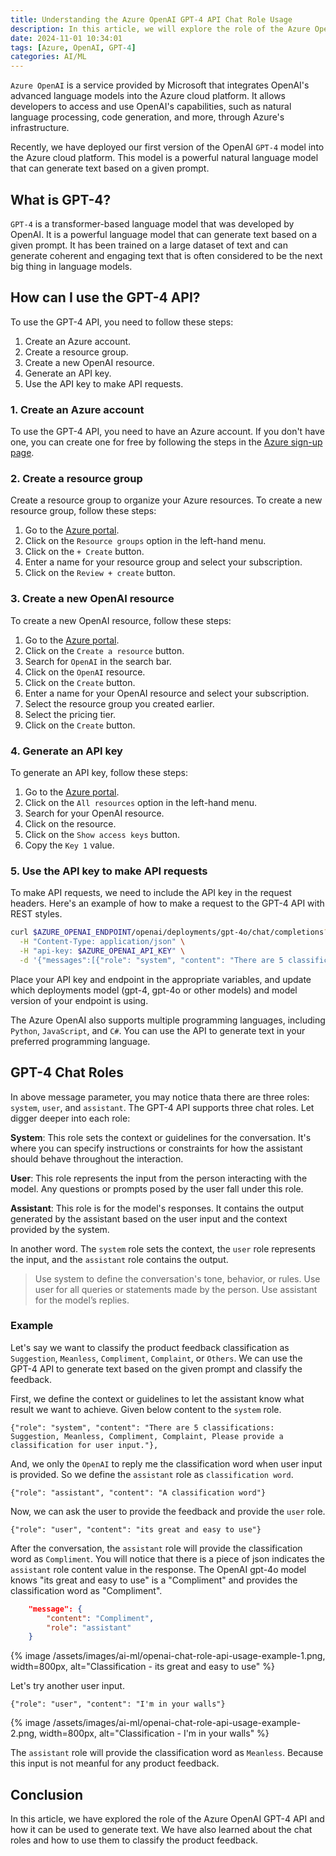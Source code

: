 ```yaml
---
title: Understanding the Azure OpenAI GPT-4 API Chat Role Usage
description: In this article, we will explore the role of the Azure OpenAI GPT-4 API and how it can be used to generate text.
date: 2024-11-01 10:34:01
tags: [Azure, OpenAI, GPT-4]
categories: AI/ML
---
```


`Azure OpenAI` is a service provided by Microsoft that integrates OpenAI's advanced language models into the Azure cloud platform. It allows developers to access and use OpenAI's capabilities, such as natural language processing, code generation, and more, through Azure's infrastructure.

Recently, we have deployed our first version of the OpenAI `GPT-4` model into the Azure cloud platform. This model is a powerful natural language model that can generate text based on a given prompt.

## What is GPT-4?
`GPT-4` is a transformer-based language model that was developed by OpenAI. It is a powerful language model that can generate text based on a given prompt. It has been trained on a large dataset of text and can generate coherent and engaging text that is often considered to be the next big thing in language models.

## How can I use the GPT-4 API?
To use the GPT-4 API, you need to follow these steps:

1. Create an Azure account.
2. Create a resource group.
3. Create a new OpenAI resource.
4. Generate an API key.
5. Use the API key to make API requests.

### 1. Create an Azure account
To use the GPT-4 API, you need to have an Azure account. If you don't have one, you can create one for free by following the steps in the [Azure sign-up page](https://azure.microsoft.com/en-us/free/).

### 2. Create a resource group
Create a resource group to organize your Azure resources. To create a new resource group, follow these steps:

1. Go to the [Azure portal](https://portal.azure.com/).
2. Click on the `Resource groups` option in the left-hand menu.
3. Click on the `+ Create` button.
4. Enter a name for your resource group and select your subscription.
5. Click on the `Review + create` button.

### 3. Create a new OpenAI resource
To create a new OpenAI resource, follow these steps:

1. Go to the [Azure portal](https://portal.azure.com/).
2. Click on the `Create a resource` button.
3. Search for `OpenAI` in the search bar.
4. Click on the `OpenAI` resource.
5. Click on the `Create` button.
6. Enter a name for your OpenAI resource and select your subscription.
7. Select the resource group you created earlier.
8. Select the pricing tier.
9. Click on the `Create` button.

### 4. Generate an API key
To generate an API key, follow these steps:

1. Go to the [Azure portal](https://portal.azure.com/).
2. Click on the `All resources` option in the left-hand menu.
3. Search for your OpenAI resource.
4. Click on the resource.
5. Click on the `Show access keys` button.
6. Copy the `Key 1` value.

### 5. Use the API key to make API requests
To make API requests, we need to include the API key in the request headers. Here's an example of how to make a request to the GPT-4 API with REST styles. 

``` Bash
curl $AZURE_OPENAI_ENDPOINT/openai/deployments/gpt-4o/chat/completions?api-version=2023-07-01-preview \
  -H "Content-Type: application/json" \
  -H "api-key: $AZURE_OPENAI_API_KEY" \
  -d '{"messages":[{"role": "system", "content": "There are 5 classifications: Suggestion, Meanless, Compliment, Complaint, Please provide a classification for user input."},{"role": "user", "content": "Does Azure OpenAI support customer managed keys?"},{"role": "assistant", "content": "A classification word"},{"role": "user", "content": "its great and easy to use"}]}'
```

Place your API key and endpoint in the appropriate variables, and update which deployments model (gpt-4, gpt-4o or other models) and model version of your endpoint is using.

The Azure OpenAI also supports multiple programming languages, including `Python`, `JavaScript`, and `C#`. You can use the API to generate text in your preferred programming language.

## GPT-4 Chat Roles
In above message parameter, you may notice thata there are three roles: `system`, `user`, and `assistant`. The GPT-4 API supports three chat roles. Let digger deeper into each role:

**System**: This role sets the context or guidelines for the conversation. It's where you can specify instructions or constraints for how the assistant should behave throughout the interaction.

**User**: This role represents the input from the person interacting with the model. Any questions or prompts posed by the user fall under this role.

**Assistant**: This role is for the model's responses. It contains the output generated by the assistant based on the user input and the context provided by the system.

In another word. The `system` role sets the context, the `user` role represents the input, and the `assistant` role contains the output.

> Use system to define the conversation's tone, behavior, or rules.
> Use user for all queries or statements made by the person.
> Use assistant for the model’s replies.

### Example
Let's say we want to classify the product feedback classification as `Suggestion`, `Meanless`, `Compliment`, `Complaint`, or `Others`. We can use the GPT-4 API to generate text based on the given prompt and classify the feedback.

First, we define the context or guidelines to let the assistant know what result we want to achieve. Given below content to the `system` role.

``` text
{"role": "system", "content": "There are 5 classifications: Suggestion, Meanless, Compliment, Complaint, Please provide a classification for user input."},
```

And, we only the `OpenAI` to reply me the classification word when user input is provided. So we define the `assistant` role as `classification word`.

``` text
{"role": "assistant", "content": "A classification word"}
```

Now, we can ask the user to provide the feedback and provide the `user` role.

``` text
{"role": "user", "content": "its great and easy to use"}
```

After the conversation, the `assistant` role will provide the classification word as `Compliment`. You will notice that there is a piece of json indicates the `assistant` role content value in the response. The OpenAI gpt-4o model knows "its great and easy to use" is a "Compliment" and provides the classification word as "Compliment".

``` json
    "message": {
        "content": "Compliment",
        "role": "assistant"
    }
```

{% image /assets/images/ai-ml/openai-chat-role-api-usage-example-1.png, width=800px, alt="Classification - its great and easy to use" %}

Let's try another user input.

``` text
{"role": "user", "content": "I'm in your walls"}
```

{% image /assets/images/ai-ml/openai-chat-role-api-usage-example-2.png, width=800px, alt="Classification - I'm in your walls" %}

The `assistant` role will provide the classification word as `Meanless`. Because this input is not meanful for any product feedback.

## Conclusion
In this article, we have explored the role of the Azure OpenAI GPT-4 API and how it can be used to generate text. We have also learned about the chat roles and how to use them to classify the product feedback.
